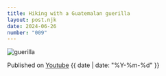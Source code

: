 ```yaml
---
title: Hiking with a Guatemalan guerilla
layout: post.njk
date: 2024-06-26
number: "009"
---
```


![guerilla](/images/guerilla.png)

Published on [Youtube](https://youtu.be/6jiUkjfLcd0?si=AdA-ma4H6SE0pvRY) {{ date | date: "%Y-%m-%d" }}